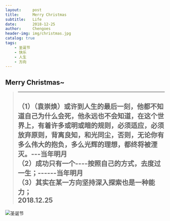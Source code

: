 ```yaml
---
layout:     post
title:      Merry Christmas
subtitle:   Life
date:       2018-12-25  
author:     Chengoes
header-img: img/christmas.jpg
catalog: true
tags:
    - 圣诞节
    - 快乐  
    - 人生  
    - 方向  
---  
```


## Merry Christmas~           
> -----------      
> （1）（袁崇焕）或许到人生的最后一刻，他都不知道自己为什么会死，他永远也不会知道，在这个世界上，有着许多或明或暗的规则，必须适应，必须放弃原则，背离良知，和光同尘，否则，无论你有多么伟大的抱负，多么光辉的理想，都终将被湮灭。---当年明月               
> （2）成功只有一个----按照自己的方式，去度过一生；------当年明月           
> （3）其实在某一方向坚持深入探索也是一种能力；        
>  2018.12.25          
> -----------        
![圣诞节](https://timgsa.baidu.com/timg?image&quality=80&size=b9999_10000&sec=1545711941811&di=8be2ce233865d9531ee3a07db8a20dd3&imgtype=0&src=http%3A%2F%2Fseopic.699pic.com%2Fphoto%2F40006%2F6668.jpg_wh1200.jpg)